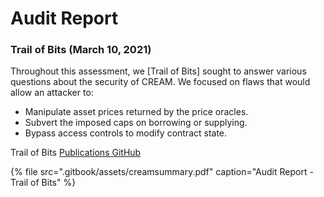 # Audit Report

### Trail of Bits \(March 10, 2021\)

Throughout this assessment, we \[Trail of Bits\] sought to answer various questions about the security of CREAM. We focused on flaws that would allow an attacker to:

* Manipulate asset prices returned by the price oracles.
* Subvert the imposed caps on borrowing or supplying.
* Bypass access controls to modify contract state.

Trail of Bits [Publications GitHub](https://github.com/trailofbits/publications/blob/master/reviews/CREAMSummary.pdf)

{% file src=".gitbook/assets/creamsummary.pdf" caption="Audit Report - Trail of Bits" %}



